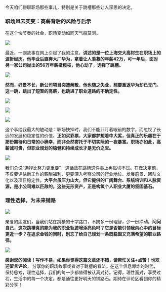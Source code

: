 今天咱们聊聊职场那些事儿，特别是关于跳槽那些让人深思的决定。

### 职场风云突变：高薪背后的风险与启示

在这个快节奏的社会，职场变动如同天气般莫测。



![](https://cdn.jsdelivr.net/gh/wangwenjie1314/PicCDN/2024-6-25/1719295030141-image.png)


最近，一则故事在网上引起了我的注意，**讲述的是一位上海交大高材生在职场上的波折经历。他毕业后直奔大厂华为，拿着让人羡慕的年薪42万，可一年后，面对另一家公司抛出的56万年薪橄榄枝，他心动了，选择了跳槽。**


![](https://cdn.jsdelivr.net/gh/wangwenjie1314/PicCDN/2024-6-25/1719295039494-image.png)


**然而，好景不长，新公司项目突遭解散，他也随之失业，想要重返华为却已无门。这一跳，跳出了短暂的高薪，也跳进了职业道路的不确定性。**

![](https://cdn.jsdelivr.net/gh/wangwenjie1314/PicCDN/2024-6-25/1719295047780-image.png)


![](https://cdn.jsdelivr.net/gh/wangwenjie1314/PicCDN/2024-6-25/1719294891684-image.png)


![](https://cdn.jsdelivr.net/gh/wangwenjie1314/PicCDN/2024-6-25/1719295087462-image.png)


这个事给我最大的触动是：职场抉择时，我们不能只盯着眼前的数字，而忽视了长远的发展和稳定性的价值。**正如买彩票，大家都梦想着中大奖，但真正的乐趣在于那份期待和日常的小确幸，而非全然寄托于不切实际的一夜暴富。职场亦如此，高薪诚可贵，但职业规划的稳健和持续成长才是无价之宝。**


![](https://cdn.jsdelivr.net/gh/wangwenjie1314/PicCDN/2024-6-25/1719294956703-image.png)


我们总说“选择比努力更重要”，这话放在跳槽这件事上再贴切不过。在做决定前，不仅要评估新工作的薪酬福利，更要深入考察公司的行业地位、发展前景、团队文化以及项目稳定性。**大平台虽压力山大，但它提供的广阔舞台、系统培训和人脉资源，是小公司难以匹敌的。这些无形资产，正是构筑个人职业大厦的坚固基石。**

### 理性选择，为未来铺路


![](https://cdn.jsdelivr.net/gh/wangwenjie1314/PicCDN/2024-6-25/1719294930231-image.png)


亲爱的朋友们，当我们站在跳槽的十字路口，不妨多一份理智，少一份冲动。**问问自己，这次跳槽真的能为我的职业轨迹增添亮色吗？它是否能引领我向心中的目标更近一步？在追求金钱的同时，别忘了给自己规划一条既稳固又充满希望的职业路径。**

![](https://cdn.jsdelivr.net/gh/wangwenjie1314/PicCDN/2024-6-25/1719294998580-image.png)

**感谢您的阅读！写作不易，如果你觉得这篇文章还不错，请帮忙关注+点赞！也欢迎留言评论，** 分享你的职场故事或者对于跳槽的看法。在这个信息爆炸的时代，保持思考，理性选择，我们的每一步都值得被认真对待。记得，理性面对，享受过程，生活中的每一个决定，都是通往更好明天的铺路石。期待在评论区看到你的精彩分享！